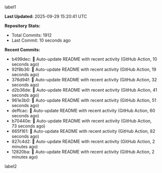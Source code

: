 
label1 
<!-- ACTIVITY_START -->
**Last Updated:** 2025-09-29 15:20:41 UTC

**Repository Stats:**
- Total Commits: 1912
- Last Commit: 10 seconds ago

**Recent Commits:**
- b499dec: 🤖 Auto-update README with recent activity (GitHub Action, 10 seconds ago)
- 92f8b36: 🤖 Auto-update README with recent activity (GitHub Action, 19 seconds ago)
- 376d94f: 🤖 Auto-update README with recent activity (GitHub Action, 32 seconds ago)
- d2b36de: 🤖 Auto-update README with recent activity (GitHub Action, 41 seconds ago)
- 961e3b0: 🤖 Auto-update README with recent activity (GitHub Action, 51 seconds ago)
- deffcac: 🤖 Auto-update README with recent activity (GitHub Action, 60 seconds ago)
- b70440e: 🤖 Auto-update README with recent activity (GitHub Action, 73 seconds ago)
- 665f161: 🤖 Auto-update README with recent activity (GitHub Action, 82 seconds ago)
- 827c4d2: 🤖 Auto-update README with recent activity (GitHub Action, 2 minutes ago)
- 12820ba: 🤖 Auto-update README with recent activity (GitHub Action, 2 minutes ago)
<!-- ACTIVITY_END -->

label2
